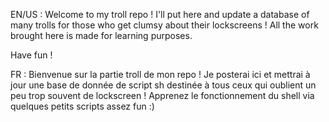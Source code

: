 EN/US : Welcome to my troll repo ! I'll put here and update a database of many trolls for those who get clumsy about their lockscreens ! All the work brought here is made for learning purposes.

Have fun !

FR : Bienvenue sur la partie troll de mon repo ! Je posterai ici et mettrai à jour une base de donnée de script sh destinée à tous ceux qui oublient un peu trop souvent de lockscreen ! Apprenez le fonctionnement du shell via quelques petits scripts assez fun :)
